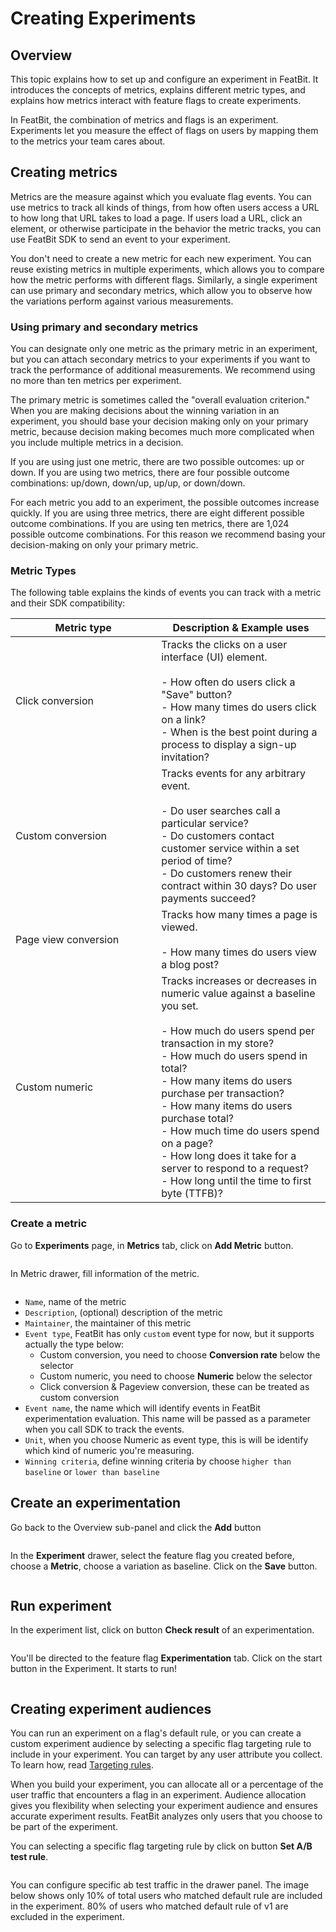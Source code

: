 # Creating Experiments

## Overview <a href="#overview" id="overview"></a>

This topic explains how to set up and configure an experiment in FeatBit. It introduces the concepts of metrics, explains different metric types, and explains how metrics interact with feature flags to create experiments.

In FeatBit, the combination of metrics and flags is an experiment. Experiments let you measure the effect of flags on users by mapping them to the metrics your team cares about.

## Creating metrics <a href="#creating-metrics" id="creating-metrics"></a>

Metrics are the measure against which you evaluate flag events. You can use metrics to track all kinds of things, from how often users access a URL to how long that URL takes to load a page. If users load a URL, click an element, or otherwise participate in the behavior the metric tracks, you can use FeatBit SDK to send an event to your experiment.

You don't need to create a new metric for each new experiment. You can reuse existing metrics in multiple experiments, which allows you to compare how the metric performs with different flags. Similarly, a single experiment can use primary and secondary metrics, which allow you to observe how the variations perform against various measurements.

### Using primary and secondary metrics <a href="#using-primary-and-secondary-metrics" id="using-primary-and-secondary-metrics"></a>

You can designate only one metric as the primary metric in an experiment, but you can attach secondary metrics to your experiments if you want to track the performance of additional measurements. We recommend using no more than ten metrics per experiment.

The primary metric is sometimes called the "overall evaluation criterion." When you are making decisions about the winning variation in an experiment, you should base your decision making only on your primary metric, because decision making becomes much more complicated when you include multiple metrics in a decision.

If you are using just one metric, there are two possible outcomes: up or down. If you are using two metrics, there are four possible outcome combinations: up/down, down/up, up/up, or down/down.

For each metric you add to an experiment, the possible outcomes increase quickly. If you are using three metrics, there are eight different possible outcome combinations. If you are using ten metrics, there are 1,024 possible outcome combinations. For this reason we recommend basing your decision-making on only your primary metric.

### Metric Types

The following table explains the kinds of events you can track with a metric and their SDK compatibility:

<table><thead><tr><th width="217.33333333333331">Metric type</th><th>Description &#x26; Example uses</th></tr></thead><tbody><tr><td>Click conversion</td><td>Tracks the clicks on a user interface (UI) element.<br><br>- How often do users click a "Save" button? <br>- How many times do users click on a link? <br>- When is the best point during a process to display a sign-up invitation?</td></tr><tr><td>Custom conversion</td><td>Tracks events for any arbitrary event.<br><br>- Do user searches call a particular service? <br>- Do customers contact customer service within a set period of time? <br>- Do customers renew their contract within 30 days? Do user payments succeed?</td></tr><tr><td>Page view conversion</td><td>Tracks how many times a page is viewed.<br><br>- How many times do users view a blog post?</td></tr><tr><td>Custom numeric</td><td>Tracks increases or decreases in numeric value against a baseline you set.<br><br>- How much do users spend per transaction in my store? <br>- How much do users spend in total? <br>- How many items do users purchase per transaction? <br>- How many items do users purchase total? <br>- How much time do users spend on a page? <br>- How long does it take for a server to respond to a request? <br>- How long until the time to first byte (TTFB)?</td></tr></tbody></table>

### Create a metric

Go to **Experiments** page, in **Metrics** tab, click on **Add Metric** button.

<figure><img src="../.gitbook/assets/image (100).png" alt=""><figcaption></figcaption></figure>

In Metric drawer, fill information of the metric.

<figure><img src="../.gitbook/assets/image (118).png" alt=""><figcaption></figcaption></figure>

* `Name`, name of the metric
* `Description`, (optional) description of the metric
* `Maintainer`, the maintainer of this metric
* `Event type`, FeatBit has only `custom` event type for now, but it supports actually the type below:
  * Custom conversion, you need to choose **Conversion rate** below the selector
  * Custom numeric, you need to choose **Numeric** below the selector
  * Click conversion & Pageview conversion, these can be treated as custom conversion
* `Event name`, the name which will identify events in FeatBit experimentation evaluation. This name will be passed as a parameter when you call SDK to track the events.
* `Unit`, when you choose Numeric as event type, this is will be identify which kind of numeric you're measuring.
* `Winning criteria`, define winning criteria by choose `higher than baseline` or `lower than baseline`

## Create an experimentation

Go back to the Overview sub-panel and click the **Add** button

<figure><img src="../.gitbook/assets/image (92).png" alt=""><figcaption></figcaption></figure>

In the **Experiment** drawer, select the feature flag you created before, choose a **Metric**, choose a variation as baseline. Click on the **Save** button.

<figure><img src="../.gitbook/assets/image (34).png" alt=""><figcaption></figcaption></figure>

## Run experiment

In the experiment list, click on button **Check result** of an experimentation.

<figure><img src="../.gitbook/assets/image (202).png" alt=""><figcaption></figcaption></figure>

You'll be directed to the feature flag **Experimentation** tab. Click on the start button in the Experiment. It starts to run!

<figure><img src="../.gitbook/assets/image (54).png" alt=""><figcaption></figcaption></figure>

## Creating experiment audiences <a href="#creating-experiment-audiences" id="creating-experiment-audiences"></a>

You can run an experiment on a flag's default rule, or you can create a custom experiment audience by selecting a specific flag targeting rule to include in your experiment. You can target by any user attribute you collect. To learn how, read [Targeting rules](../feature-flags/targeting-users-with-flags/targeting-rules.md).

When you build your experiment, you can allocate all or a percentage of the user traffic that encounters a flag in an experiment. Audience allocation gives you flexibility when selecting your experiment audience and ensures accurate experiment results. FeatBit analyzes only users that you choose to be part of the experiment.

You can selecting a specific flag targeting rule by click on button **Set A/B test rule**.

<figure><img src="../.gitbook/assets/image (91).png" alt=""><figcaption></figcaption></figure>

You can configure specific ab test traffic in the drawer panel. The image below shows only 10% of total users who matched default rule are included in the experiment. 80% of users who matched default rule of v1 are excluded in the experiment.

<figure><img src="../.gitbook/assets/image (130).png" alt=""><figcaption></figcaption></figure>

